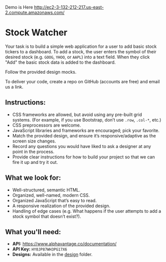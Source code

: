 Demo is Here
http://ec2-3-132-212-217.us-east-2.compute.amazonaws.com/

# Stock Watcher

Your task is to build a simple web application for a user to add basic stock
tickers to a dashboard.  To add a stock, the user enters the symbol of their
desired stock (e.g. `GOOG`, `YHOO`, or `AAPL`) into a text field. When they
click "Add" the basic stock data is added to the dashboard.

Follow the provided design mocks.

To deliver your code, create a repo on GitHub (accounts are free) and email us a
link.


## Instructions:

-   CSS frameworks are allowed, but avoid using any pre-built grid systems.
    (For example, if you use Bootstrap, don’t use `.row`, `.col-*`, etc.)
-   CSS preprocessors are welcome.
-   JavaScript libraries and frameworks are encouraged; pick your favorite.
-   Match the provided design, and ensure it’s responsive/adaptive as the screen
    size changes.
-   Record any questions you would have liked to ask a designer at any point in
    the process.
-   Provide clear instructions for how to build your project so that we can fire
    it up and try it out.


## What we look for:

-   Well-structured, semantic HTML.
-   Organized, well-named, modern CSS.
-   Organized JavaScript that’s easy to read.
-   A responsive realization of the provided design.
-   Handling of edge cases (e.g. What happens if the user attempts to add a
    stock symbol that doesn’t exist?).


## What you'll need:

-   **API:** <https://www.alphavantage.co/documentation/>
-   **API Key:** `HY0JP87WH3PG17X6`
-   **Designs:** Available in the [design] folder.



[Open Sans]: https://fonts.google.com/specimen/Open+Sans?selection.family=Open+Sans:400,600,800
[design]: ./design
